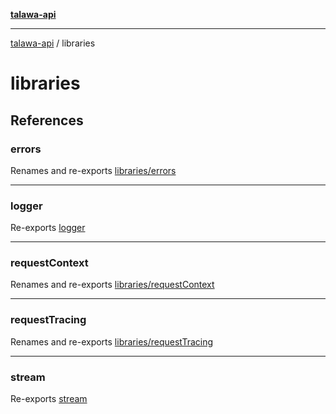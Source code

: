 [**talawa-api**](../README.md)

***

[talawa-api](../modules.md) / libraries

# libraries

## References

### errors

Renames and re-exports [libraries/errors](errors/README.md)

***

### logger

Re-exports [logger](logger/variables/logger.md)

***

### requestContext

Renames and re-exports [libraries/requestContext](requestContext/README.md)

***

### requestTracing

Renames and re-exports [libraries/requestTracing](requestTracing/README.md)

***

### stream

Re-exports [stream](logger/variables/stream.md)
